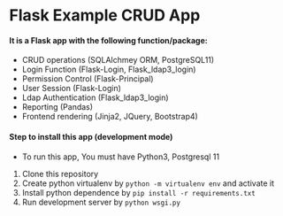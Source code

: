 # Flask Example CRUD App

#### It is a Flask app with the following function/package:
- CRUD operations (SQLAlchmey ORM, PostgreSQL11)
- Login Function (Flask-Login, Flask_ldap3_login)
- Permission Control (Flask-Principal)
- User Session (Flask-Login)
- Ldap Authentication (Flask_ldap3_login)
- Reporting (Pandas)
- Frontend rendering (Jinja2, JQuery, Bootstrap4)


#### Step to install this app (development mode)
- To run this app, You must have Python3, Postgresql 11
1. Clone this repository
2. Create python virtualenv by `python -m virtualenv env` and activate it
3. Install python dependence by `pip install -r requirements.txt`
4. Run development server by `python wsgi.py`